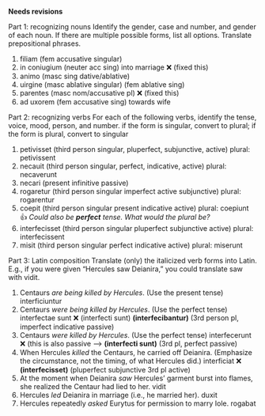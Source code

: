 **Needs revisions**

Part 1: recognizing nouns
Identify the gender, case and number, and gender of each noun. If there are multiple possible forms, list all options. Translate prepositional phrases.

1. filiam (fem accusative singular) 
2. in coniugium (neuter acc sing) into marriage   ❌ (fixed this)
3. animo (masc sing dative/ablative)
4. uirgine (masc ablative singular) (fem ablative sing) 
5. parentes (masc nom/accusative pl) ❌ (fixed this) 
6. ad uxorem (fem accusative sing) towards wife 

Part 2: recognizing verbs
For each of the following verbs,
identify the tense, voice, mood, person, and number.
if the form is singular, convert to plural; if the form is plural, convert to singular

1. petivisset (third person singular, pluperfect, subjunctive, active) plural: petivissent
2. necauit (third person singular, perfect, indicative, active) plural: necaverunt 
3. necari (present infinitive passive) 
4. rogaretur (third person singular imperfect active subjunctive) plural: rogarentur 
5. coepit (third person singular present indicative active) plural: coepiunt 👍 *Could also be **perfect** tense.  What would the plural be?*
6. interfecisset (third person singular pluperfect subjunctive active) plural: interfecissent
7. misit (third person singular perfect indicative active) plural: miserunt

Part 3: Latin composition
Translate (only) the italicized verb forms into Latin. E.g., if you were given “Hercules saw Deianira,” you could translate saw with vidit.

1. Centaurs *are being killed by Hercules*. (Use the present tense) interficiuntur
2. Centaurs *were being killed by Hercules*. (Use the perfect tense) interfectae sunt ❌ (interfecti sunt) **(interfecibantur)** (3rd person pl, imperfect indicative passive)
3. Centaurs *were killed by Hercules*. (Use the perfect tense) interfecerunt ❌ (this is also passive --> **(interfecti sunt)** (3rd pl, perfect passive)
4. When Hercules *killed* the Centaurs, he carried off Deianira. (Emphasize the circumstance, not the timing, of what Hercules did.) interficiat  ❌ **(interfecisset)** (pluperfect subjunctive 3rd pl active)
5. At the moment when Deianira *saw* Hercules’ garment burst into flames, she realized the Centaur had lied to her. vidit
6. Hercules *led* Deianira in marriage (i.e., he married her). duxit
7. Hercules repeatedly *asked* Eurytus for permission to marry Iole. rogabat
